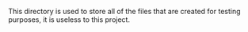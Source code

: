 This directory is used to store all of the files that are created for testing purposes, it is useless to this project.
